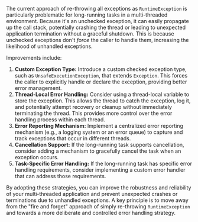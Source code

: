 The current approach of re-throwing all exceptions as `RuntimeException` is particularly problematic for long-running tasks in a multi-threaded environment. Because it's an unchecked exception, it can easily propagate up the call stack, potentially crashing the thread or leading to unexpected application termination without a graceful shutdown.  This is because unchecked exceptions don't *force* the caller to handle them, increasing the likelihood of unhandled exceptions.

Improvements include:

1. **Custom Exception Type:** Introduce a custom checked exception type, such as `UnsafeExecutionException`, that extends `Exception`.  This forces the caller to explicitly handle or declare the exception, providing better error management.
2. **Thread-Local Error Handling:**  Consider using a thread-local variable to store the exception. This allows the thread to catch the exception, log it, and potentially attempt recovery or cleanup without immediately terminating the thread. This provides more control over the error handling process within each thread.
3. **Error Reporting Mechanism:** Implement a centralized error reporting mechanism (e.g., a logging system or an error queue) to capture and track exceptions that occur in different threads.
4. **Cancellation Support:** If the long-running task supports cancellation, consider adding a mechanism to gracefully cancel the task when an exception occurs.
5. **Task-Specific Error Handling:**  If the long-running task has specific error handling requirements, consider implementing a custom error handler that can address those requirements.

By adopting these strategies, you can improve the robustness and reliability of your multi-threaded application and prevent unexpected crashes or terminations due to unhandled exceptions.  A key principle is to move away from the "fire and forget" approach of simply re-throwing `RuntimeException` and towards a more deliberate and controlled error handling strategy.